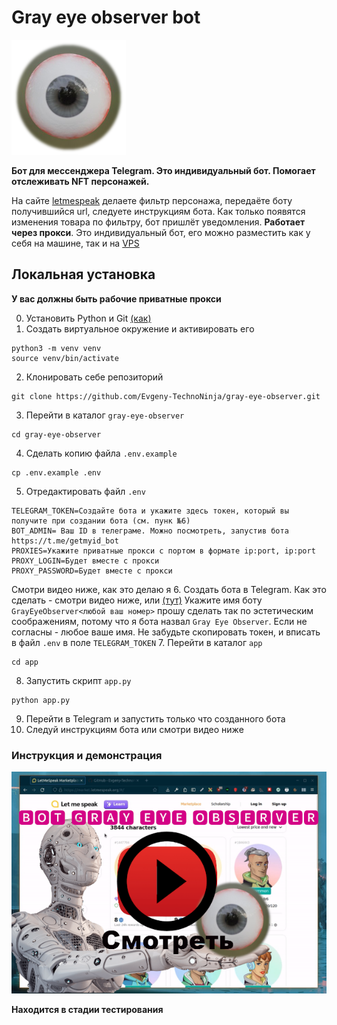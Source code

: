 # Gray eye observer bot

![avatar](images/eyegraybotavatar.png)

**Бот для мессенджера Telegram. Это индивидуальный бот. Помогает отслеживать NFT персонажей.**

На сайте [letmespeak](https://market.letmespeak.org/)  делаете фильтр персонажа, передаёте боту получившийся url, 
следуете инструкциям бота. Как только появятся изменения товара 
по фильтру, бот пришлёт уведомления. **Работает через прокси**. Это индивидуальный бот, 
его можно разместить как у себя на машине, так и на [VPS](https://ru.wikipedia.org/wiki/VPS)

## Локальная установка
**У вас должны быть рабочие приватные прокси**

0. Установить Python и Git [(как)](https://www.google.com/)
1. Создать виртуальное окружение и активировать его
```shell
python3 -m venv venv
source venv/bin/activate
```
2. Клонировать себе репозиторий
```shell
git clone https://github.com/Evgeny-TechnoNinja/gray-eye-observer.git
```
3. Перейти в каталог `gray-eye-observer`
```shell
cd gray-eye-observer
```
4. Сделать копию файла `.env.example`
```shell
cp .env.example .env
```
5. Отредактировать файл `.env`
```.env
TELEGRAM_TOKEN=Создайте бота и укажите здесь токен, который вы получите при создании бота (см. пунк №6)
BOT_ADMIN= Ваш ID в телеграме. Можно посмотреть, запустив бота https://t.me/getmyid_bot
PROXIES=Укажите приватные прокси с портом в формате ip:port, ip:port
PROXY_LOGIN=Будет вместе с прокси
PROXY_PASSWORD=Будет вместе с прокси
```
Смотри видео ниже, как это делаю я
6. Создать бота в Telegram. Как это сделать - смотри видео ниже, или [(тут)](https://www.google.com/)
Укажите имя боту `GrayEyeObserver<любой ваш номер>` прошу сделать так по эстетическим соображениям,
потому что я бота назвал `Gray Eye Observer`. Если не согласны - любое ваше имя. 
Не забудьте скопировать токен, и вписать в файл `.env` в поле `TELEGRAM_TOKEN`
7. Перейти в каталог `app`
```shell
cd app
```
8. Запустить скрипт `app.py`
```shell
python app.py
```
9. Перейти в Telegram и запустить только что созданного бота
10. Следуй инструкциям бота или смотри видео ниже

### Инструкция и демонстрация
[![Parser Gift](images/look.png)](https://youtu.be/Q-EC04QKuRQ)

**Находится в стадии тестирования**
